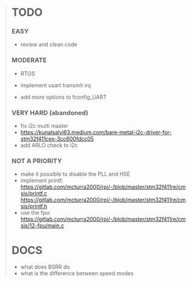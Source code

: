 > # TODO
> ### EASY
> * review and clean code
>
> ### MODERATE
> * RTOS
>
> * implement usart transmit irq
> * add more options to fconfig_UART
>
> ### VERY HARD (abandoned)
> * fix i2c multi master
> * https://kunalsalvi63.medium.com/bare-metal-i2c-driver-for-stm32f411cex-3cc600fdcc05
> * add ARLO check to i2c
>
> ### NOT A PRIORITY
> * make it possible to disable the PLL and HSE
> * implement printf: https://gitlab.com/mcturra2000/rpi/-/blob/master/stm32f411re/cmsis/printf.c https://gitlab.com/mcturra2000/rpi/-/blob/master/stm32f411re/cmsis/printf.h
> * use the fpu: https://gitlab.com/mcturra2000/rpi/-/blob/master/stm32f411re/cmsis/12-fpu/main.c
>
> # DOCS
> * what does BSRR do
> * what is the difference between speed modes